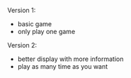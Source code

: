 Version 1:
  - basic game
  - only play one game

Version 2:
  - better display with more information
  - play as many time as you want

